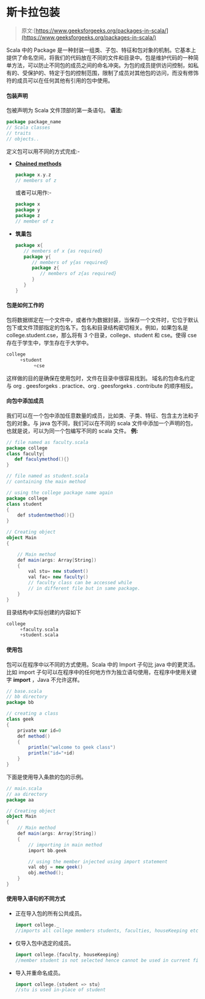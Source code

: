 # 斯卡拉包装

> 原文:[https://www.geeksforgeeks.org/packages-in-scala/](https://www.geeksforgeeks.org/packages-in-scala/)

Scala 中的 Package 是一种封装一组类、子包、特征和包对象的机制。它基本上提供了命名空间，将我们的代码放在不同的文件和目录中。包是维护代码的一种简单方法，可以防止不同包的成员之间的命名冲突。为包的成员提供访问控制，如私有的、受保护的、特定于包的控制范围，限制了成员对其他包的访问，而没有修饰符的成员可以在任何其他有引用的包中使用。

#### 包装声明

包被声明为 Scala 文件顶部的第一条语句。
**语法:**

```scala
package package_name
// Scala classes
// traits
// objects..

```

定义包可以用不同的方式完成:-

*   [**Chained methods**](https://www.geeksforgeeks.org/chained-package-clauses-in-scala/)

    ```scala
    package x.y.z
    // members of z

    ```

    或者可以用作:-

    ```scala
    package x
    package y
    package z
    // member of z

    ```

*   **筑巢包**

    ```scala
    package x{
       // members of x {as required}
       package y{
          // members of y{as required}
          package z{
             // members of z{as required}
          }
       }
    }

    ```

#### 包是如何工作的

包将数据绑定在一个文件中，或者作为数据封装，当保存一个文件时，它位于默认包下或文件顶部指定的包名下。包名和目录结构密切相关。例如，如果包名是 college.student.cse，那么将有 3 个目录，college、student 和 cse。使得 cse 存在于学生中，学生存在于大学中。

```scala
college
     +student
          +cse

```

这样做的目的是确保在使用包时，文件在目录中很容易找到。
域名的包命名约定与 org . geesforgeks . practice、org . geesforgeks . contribute 的顺序相反。

#### 向包中添加成员

我们可以在一个包中添加任意数量的成员，比如类、子类、特征、包含主方法和子包的对象。与 java 包不同，我们可以在不同的 scala 文件中添加一个声明的包，也就是说，可以为同一个包编写不同的 scala 文件。
**例:**

```scala
// file named as faculty.scala
package college
class faculty{
   def faculymethod(){}
}

```

```scala
// file named as student.scala
// containing the main method

// using the college package name again
package college 
class student
{
    def studentmethod(){}
} 

// Creating object
object Main
{

    // Main method
    def main(args: Array[String])
    {
        val stu= new student()
        val fac= new faculty() 
        // faculty class can be accessed while
        // in different file but in same package.
    }
}
```

目录结构中实际创建的内容如下

```scala
college
     +faculty.scala
     +student.scala

```

#### 使用包

包可以在程序中以不同的方式使用。Scala 中的 Import 子句比 java 中的更灵活。比如 import 子句可以在程序中的任何地方作为独立语句使用，在程序中使用关键字 **import** ，Java 不允许这样。

```scala
// base.scala
// bb directory
package bb 

// creating a class
class geek
{ 
    private var id=0
    def method()
    {
        println("welcome to geek class")
        println("id="+id)
    }
} 
```

下面是使用导入条款的包的示例。

```scala
// main.scala
// aa directory
package aa 

// Creating object
object Main
{
    // Main method
    def main(args: Array[String])
    {
        // importing in main method
        import bb.geek 

        // using the member injected using import statement
        val obj = new geek() 
        obj.method();
    }
}
```

#### 使用导入语句的不同方式

*   正在导入包的所有公共成员。

    ```scala
    import college._
    //imports all college members students, faculties, houseKeeping etc.

    ```

*   仅导入包中选定的成员。

    ```scala
    import college.{faculty, houseKeeping}
    //member student is not selected hence cannot be used in current file

    ```

*   导入并重命名成员。

    ```scala
    import college.{student => stu}
    //stu is used in-place of student

    ```
